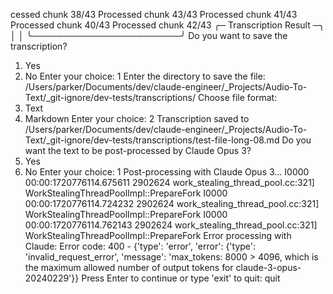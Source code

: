 cessed chunk 38/43
Processed chunk 43/43
Processed chunk 41/43
Processed chunk 40/43
Processed chunk 42/43
╭─ Transcription Result ─╮
│                        │
╰────────────────────────╯
Do you want to save the transcription?
1. Yes
2. No
Enter your choice: 1
Enter the directory to save the file: /Users/parker/Documents/dev/claude-engineer/_Projects/Audio-To-Text/_git-ignore/dev-tests/transcriptions/
Choose file format:
1. Text
2. Markdown
Enter your choice: 2
Transcription saved to /Users/parker/Documents/dev/claude-engineer/_Projects/Audio-To-Text/_git-ignore/dev-tests/transcriptions/test-file-long-08.md
Do you want the text to be post-processed by Claude Opus 3?
1. Yes
2. No
Enter your choice: 1
Post-processing with Claude Opus 3...
I0000 00:00:1720776114.675611 2902624 work_stealing_thread_pool.cc:321] WorkStealingThreadPoolImpl::PrepareFork
I0000 00:00:1720776114.724232 2902624 work_stealing_thread_pool.cc:321] WorkStealingThreadPoolImpl::PrepareFork
I0000 00:00:1720776114.762143 2902624 work_stealing_thread_pool.cc:321] WorkStealingThreadPoolImpl::PrepareFork
Error processing with Claude: Error code: 400 - {'type': 'error', 'error': {'type': 'invalid_request_error', 'message': 'max_tokens: 8000 > 4096, which
is the maximum allowed number of output tokens for claude-3-opus-20240229'}}
Press Enter to continue or type 'exit' to quit: quit

